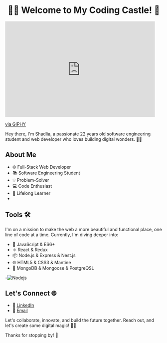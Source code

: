 <h1 align="center">👩‍💻 Welcome to My Coding Castle! 🏰</h1>
<p align="left">
  <iframe src="https://giphy.com/embed/SpopD7IQN2gK3qN4jS" width="480" height="307" frameBorder="0" class="giphy-embed" allowFullScreen></iframe><p><a href="https://giphy.com/gifs/website-SpopD7IQN2gK3qN4jS">via GIPHY</a></p>
</p>
Hey there, I'm Shadlia, a passionate 22 years old  software engineering student and web developer who loves building digital wonders. 👩‍💼

## About Me

- 🌐 Full-Stack Web Developer
- 📚  Software Engineering Student
- 💡 Problem-Solver 
- 💻 Code Enthusiast
- 🌟 Lifelong Learner
- 
## Tools 🛠️
I'm on a mission to make the web a more beautiful and functional place, one line of code at a time. Currently, I'm diving deeper into:

- 🚀 JavaScript & ES6+
- ⚛️ React & Redux
- 📦 Node.js & Express & Nest.js
- 🌐 HTML5 & CSS3 & Mantine 
- 💾 MongoDB & Mongoose & PostgreQSL
  

-![Nodejs](https://img.shields.io/badge/-Node-05122A?style=for-the-badge&color=302d41&logo=node.js&logoColor=3c873a)


## Let's Connect 🌐

- 💬 [LinkedIn](https://www.linkedin.com/in/shadlia-el-amri-aa97211b4/)
- 📧 [Email](shadliaelamri@gmail.com)

Let's collaborate, innovate, and build the future together. Reach out, and let's create some digital magic! 💫✨

Thanks for stopping by! 💖



